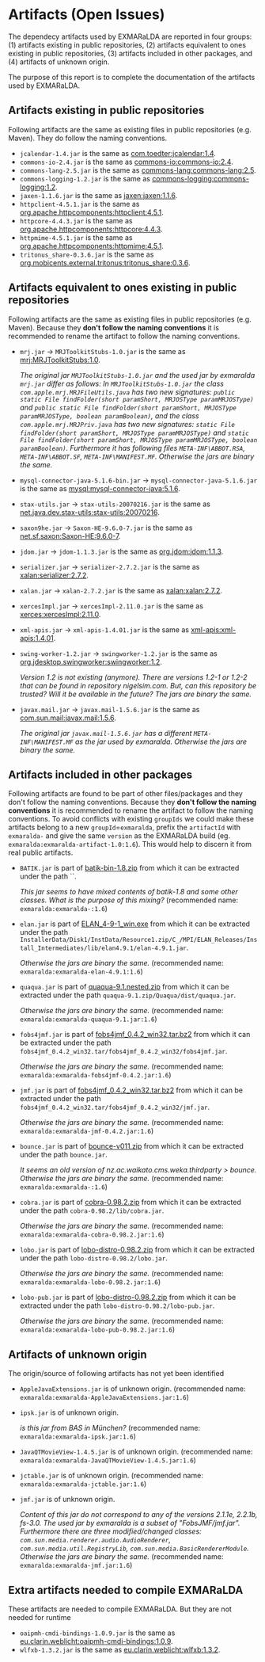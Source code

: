 # Artifacts (Open Issues)

The dependecy artifacts used by EXMARaLDA are reported in four groups:
(1) artifacts existing in public repositories,
(2) artifacts equivalent to ones existing in public repositories,
(3) artifacts included in other packages, and
(4) artifacts of unknown origin.

The purpose of this report is to complete the documentation of the artifacts used by EXMARaLDA.


## Artifacts existing in public repositories

Following artifacts are the same as existing files in public repositories (e.g. Maven). They do follow the naming conventions.

- `jcalendar-1.4.jar` is the same as [com.toedter:jcalendar:1.4](http://central.maven.org/maven2/com/toedter/jcalendar/1.4/jcalendar-1.4.jar).
- `commons-io-2.4.jar` is the same as [commons-io:commons-io:2.4](http://central.maven.org/maven2/commons-io/commons-io/2.4/commons-io-2.4.jar).
- `commons-lang-2.5.jar` is the same as [commons-lang:commons-lang:2.5](http://central.maven.org/maven2/commons-lang/commons-lang/2.5/commons-lang-2.5.jar).
- `commons-logging-1.2.jar` is the same as [commons-logging:commons-logging:1.2](http://central.maven.org/maven2/commons-logging/commons-logging/1.2/commons-logging-1.2.jar).
- `jaxen-1.1.6.jar` is the same as [jaxen:jaxen:1.1.6](http://central.maven.org/maven2/jaxen/jaxen/1.1.6/jaxen-1.1.6.jar).
- `httpclient-4.5.1.jar` is the same as [org.apache.httpcomponents:httpclient:4.5.1](http://central.maven.org/maven2/org/apache/httpcomponents/httpclient/4.5.1/httpclient-4.5.1.jar).
- `httpcore-4.4.3.jar` is the same as [org.apache.httpcomponents:httpcore:4.4.3](http://central.maven.org/maven2/org/apache/httpcomponents/httpcore/4.4.3/httpcore-4.4.3.jar).
- `httpmime-4.5.1.jar` is the same as [org.apache.httpcomponents:httpmime:4.5.1](http://central.maven.org/maven2/org/apache/httpcomponents/httpmime/4.5.1/httpmime-4.5.1.jar).
- `tritonus_share-0.3.6.jar` is the same as [org.mobicents.external.tritonus:tritonus_share:0.3.6](https://repository.jboss.org/org/mobicents/external/tritonus/tritonus_share/0.3.6/tritonus_share-0.3.6.jar).

## Artifacts equivalent to ones existing in public repositories

Following artifacts are the same as existing files in public repositories (e.g. Maven). Because they **don't follow the naming conventions** it is recommended to rename the artifact to follow the naming conventions.

- `mrj.jar` -> `MRJToolkitStubs-1.0.jar` is the same as [mrj:MRJToolkitStubs:1.0](http://central.maven.org/maven2/mrj/MRJToolkitStubs/1.0/MRJToolkitStubs-1.0.jar).

    _The original  jar `MRJToolkitStubs-1.0.jar` and the used jar by exmaralda `mrj.jar` differ as follows: In `MRJToolkitStubs-1.0.jar` the class `com.apple.mrj.MRJFileUtils.java` has two new signatures: `public static File findFolder(short paramShort, MRJOSType paramMRJOSType)` and `public static File findFolder(short paramShort, MRJOSType paramMRJOSType, boolean paramBoolean)`, and the class `com.apple.mrj.MRJPriv.java` has two new signatures: `static File findFolder(short paramShort, MRJOSType paramMRJOSType)` and `static File findFolder(short paramShort, MRJOSType paramMRJOSType, boolean paramBoolean)`. Furthermore it has following files `META-INF\ABBOT.RSA`, `META-INF\ABBOT.SF`, `META-INF\MANIFEST.MF`. Otherwise the jars are binary the same._
- `mysql-connector-java-5.1.6-bin.jar` -> `mysql-connector-java-5.1.6.jar` is the same as [mysql:mysql-connector-java:5.1.6](http://central.maven.org/maven2/mysql/mysql-connector-java/5.1.6/mysql-connector-java-5.1.6.jar).
- `stax-utils.jar` -> `stax-utils-20070216.jar` is the same as [net.java.dev.stax-utils:stax-utils:20070216](http://central.maven.org/maven2/net/java/dev/stax-utils/stax-utils/20070216/stax-utils-20070216.jar).
- `saxon9he.jar` -> `Saxon-HE-9.6.0-7.jar` is the same as [net.sf.saxon:Saxon-HE:9.6.0-7](http://central.maven.org/maven2/net/sf/saxon/Saxon-HE/9.6.0-7/Saxon-HE-9.6.0-7.jar).
- `jdom.jar` -> `jdom-1.1.3.jar` is the same as [org.jdom:jdom:1.1.3](http://central.maven.org/maven2/org/jdom/jdom/1.1.3/jdom-1.1.3.jar).
- `serializer.jar` -> `serializer-2.7.2.jar` is the same as [xalan:serializer:2.7.2](http://central.maven.org/maven2/xalan/serializer/2.7.2/serializer-2.7.2.jar).
- `xalan.jar` -> `xalan-2.7.2.jar` is the same as [xalan:xalan:2.7.2](http://central.maven.org/maven2/xalan/xalan/2.7.2/xalan-2.7.2.jar).
- `xercesImpl.jar` -> `xercesImpl-2.11.0.jar` is the same as [xerces:xercesImpl:2.11.0](http://central.maven.org/maven2/xerces/xercesImpl/2.11.0/xercesImpl-2.11.0.jar).
- `xml-apis.jar` -> `xml-apis-1.4.01.jar` is the same as [xml-apis:xml-apis:1.4.01](http://central.maven.org/maven2/xml-apis/xml-apis/1.4.01/xml-apis-1.4.01.jar).
- `swing-worker-1.2.jar` -> `swingworker-1.2.jar` is the same as [org.jdesktop.swingworker:swingworker:1.2](http://projects.nigelsim.org/maven/org/jdesktop/swingworker/swingworker/1.2/swingworker-1.2.jar).

    _Version 1.2 is not existing (anymore). There are versions 1.2-1 or 1.2-2 that can be found in repository nigelsim.com. But, can this repository be trusted? Will it be available in the future? The jars are binary the same._
- `javax.mail.jar` -> `javax.mail-1.5.6.jar` is the same as [com.sun.mail:javax.mail:1.5.6](https://maven.java.net/content/repositories/releases/com/sun/mail/javax.mail/1.5.6/javax.mail-1.5.6.jar).

    _The original jar `javax.mail-1.5.6.jar` has a different `META-INF\MANIFEST.MF` as the jar used by exmaralda. Otherwise the jars are binary the same._

## Artifacts included in other packages

Following artifacts are found to be part of other files/packages and they don't follow the naming conventions. Because they **don't follow the naming conventions** it is recommended to rename the artifact to follow the naming conventions.
To avoid conflicts with existing `groupIds` we could make these artifacts belong to a new `groupId`=`exmaralda`, prefix the `artifactId` with `exmaralda-` and give the same `version` as the EXMARaLDA build (eg. `exmaralda:exmaralda-artifact-1.0:1.6`). This would help to discern it from real public artifacts.

- `BATIK.jar` is part of [batik-bin-1.8.zip](http://mirror.serversupportforum.de/apache/xmlgraphics/batik/binaries/batik-bin-1.8.zip) from which it can be extracted under the path ``. 

    _This jar seems to have mixed contents of batik-1.8 and some other classes. What is the purpose of this mixing?_ (recommended name: `exmaralda:exmaralda-:1.6`)
- `elan.jar` is part of [ELAN_4-9-1_win.exe](http://www.mpi.nl/tools/elan/ELAN_4-9-1_win.exe) from which it can be extracted under the path `InstallerData/Disk1/InstData/Resource1.zip/C_/MPI/ELAN_Releases/Install_Intermediates/lib/elan4.9.1/elan-4.9.1.jar`. 

    _Otherwise the jars are binary the same._ (recommended name: `exmaralda:exmaralda-elan-4.9.1:1.6`)
- `quaqua.jar` is part of [quaqua-9.1.nested.zip](http://www.randelshofer.ch/quaqua/files/quaqua-9.1.nested.zip) from which it can be extracted under the path `quaqua-9.1.zip/Quaqua/dist/quaqua.jar`. 

    _Otherwise the jars are binary the same._ (recommended name: `exmaralda:exmaralda-quaqua-9.1.jar:1.6`)
- `fobs4jmf.jar` is part of [fobs4jmf_0.4.2_win32.tar.bz2](https://10gbps-io.dl.sourceforge.net/project/fobs/fobs4jmf%20binaries/Fobs4JMF-0.4.2/fobs4jmf_0.4.2_win32.tar.bz2) from which it can be extracted under the path `fobs4jmf_0.4.2_win32.tar/fobs4jmf_0.4.2_win32/fobs4jmf.jar`. 

    _Otherwise the jars are binary the same._ (recommended name: `exmaralda:exmaralda-fobs4jmf-0.4.2.jar:1.6`)
- `jmf.jar` is part of [fobs4jmf_0.4.2_win32.tar.bz2](https://10gbps-io.dl.sourceforge.net/project/fobs/fobs4jmf%20binaries/Fobs4JMF-0.4.2/fobs4jmf_0.4.2_win32.tar.bz2) from which it can be extracted under the path `fobs4jmf_0.4.2_win32.tar/fobs4jmf_0.4.2_win32/jmf.jar`. 

    _Otherwise the jars are binary the same._ (recommended name: `exmaralda:exmaralda-jmf-0.4.2.jar:1.6`)
- `bounce.jar` is part of [bounce-v011.zip](https://ayera.dl.sourceforge.net/project/bounce/bounce/0.11/bounce-v011.zip) from which it can be extracted under the path `bounce.jar`. 

    _It seems an old version of nz.ac.waikato.cms.weka.thirdparty > bounce. Otherwise the jars are binary the same._ (recommended name: `exmaralda:exmaralda-:1.6`)
- `cobra.jar` is part of [cobra-0.98.2.zip](https://ayera.dl.sourceforge.net/project/xamj/Cobra%20HTML%20Toolkit/0.98.2/cobra-0.98.2.zip) from which it can be extracted under the path `cobra-0.98.2/lib/cobra.jar`. 

    _Otherwise the jars are binary the same._ (recommended name: `exmaralda:exmaralda-cobra-0.98.2.jar:1.6`)
- `lobo.jar` is part of [lobo-distro-0.98.2.zip](https://ayera.dl.sourceforge.net/project/xamj/Lobo%20Browser/0.98.2/lobo-distro-0.98.2.zip) from which it can be extracted under the path `lobo-distro-0.98.2/lobo.jar`. 

    _Otherwise the jars are binary the same._ (recommended name: `exmaralda:exmaralda-lobo-0.98.2.jar:1.6`)
- `lobo-pub.jar` is part of [lobo-distro-0.98.2.zip](https://ayera.dl.sourceforge.net/project/xamj/Lobo%20Browser/0.98.2/lobo-distro-0.98.2.zip) from which it can be extracted under the path `lobo-distro-0.98.2/lobo-pub.jar`. 

    _Otherwise the jars are binary the same._ (recommended name: `exmaralda:exmaralda-lobo-pub-0.98.2.jar:1.6`)

## Artifacts of unknown origin

The origin/source of following artifacts has not yet been identified

- `AppleJavaExtensions.jar` is of unknown origin.  (recommended name: `exmaralda:exmaralda-AppleJavaExtensions.jar:1.6`)
- `ipsk.jar` is of unknown origin. 

    _is this jar from BAS in München?_ (recommended name: `exmaralda:exmaralda-ipsk.jar:1.6`)
- `JavaQTMovieView-1.4.5.jar` is of unknown origin.  (recommended name: `exmaralda:exmaralda-JavaQTMovieView-1.4.5.jar:1.6`)
- `jctable.jar` is of unknown origin.  (recommended name: `exmaralda:exmaralda-jctable.jar:1.6`)
- `jmf.jar` is of unknown origin. 

    _Content of this jar do not correspond to any of the versions 2.1.1e, 2.2.1b, fs-3.0. The used jar by exmaralda is a subset of  "FobsJMF/jmf.jar". Furthermore there are three modified/changed classes: `com.sun.media.renderer.audio.AudioRenderer`, `com.sun.media.util.RegistryLib`, `com.sun.media.BasicRendererModule`. Otherwise the jars are binary the same._ (recommended name: `exmaralda:exmaralda-jmf.jar:1.6`)

## Extra artifacts needed to compile EXMARaLDA

These artifacts are needed to compile EXMARaLDA. But they are not needed for runtime

- `oaipmh-cmdi-bindings-1.0.9.jar` is the same as [eu.clarin.weblicht:oaipmh-cmdi-bindings:1.0.9](http://central.maven.org/maven2/commons-logging/commons-logging/1.2/commons-logging-1.2.jar).
- `wlfxb-1.3.2.jar` is the same as [eu.clarin.weblicht:wlfxb:1.3.2](http://central.maven.org/maven2/commons-logging/commons-logging/1.2/commons-logging-1.2.jar).
